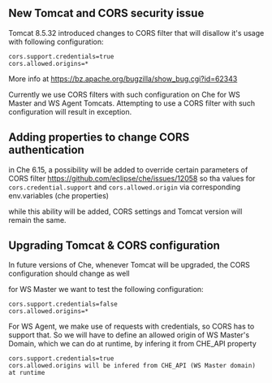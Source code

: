 

## New Tomcat and CORS security issue 

Tomcat 8.5.32 introduced changes to CORS filter that will disallow it's usage with following configuration:
```
cors.support.credentials=true
cors.allowed.origins=*
```

More info at https://bz.apache.org/bugzilla/show_bug.cgi?id=62343 

Currently we use CORS filters with such configuration on Che for WS Master and WS Agent Tomcats. 
Attempting to use a CORS filter with such configuration will result in exception.

## Adding properties to change CORS authentication 

in Che 6.15, a possibility will be added to override certain parameters of CORS filter https://github.com/eclipse/che/issues/12058
so tha values for `cors.credential.support` and `cors.allowed.origin` via corresponding env.variables (che properties)

while this ability will be added, CORS settings and Tomcat version will remain the same.

## Upgrading Tomcat & CORS configuration

In future versions of Che, whenever Tomcat will be upgraded, the CORS configuration should change as well

for WS Master we want to test the following configuration:

```
cors.support.credentials=false
cors.allowed.origins=*
```

For WS Agent, we make use of requests with credentials, so CORS has to support that.
So we will have to define an allowed origin of WS Master's Domain, which we can do at runtime, by infering it from CHE_API property


```
cors.support.credentials=true
cors.allowed.origins will be infered from CHE_API (WS Master domain) at runtime
```

